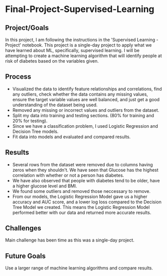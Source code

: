 # Final-Project-Supervised-Learning

## Project/Goals
In this project, I am following the instructions in the 'Supervised Learning - Project' notebook. This project is a single-day project to apply what we have learned about ML, specifically, supervised learning. I will be attempting to create a machine learning algorithm that will identify 
people at risk of diabetes based on the variables given.

## Process

- Visualized the data to identify feature relationships and correlations, find any outliers, check whether the data contains any missing values, ensure the target variable values are well balanced, and just get a good understanding of the dataset being used.
- Removed any missing or incorrect values and outliers from the dataset.
- Split my data into training and testing sections. (80% for training and 20% for testing).
- Since we have a classification problem, I used Logistic Regression and Decision Tree models.
- Fit data into models and evaluated and compared results.

## Results

- Several rows from the dataset were removed due to columns having zeros when they shouldn't. We have seen that Glucose has the highest correlation with whether or not a person has diabetes.
- We have also observed that people with diabetes tend to be older, have a higher glucose level and BMI.
- We found some outliers and removed those neccessary to remove.
- From our models, the Logistic Regression Model gave us a higher accuracy and AUC score, and a lower log loss compared to the Decision Tree Model we created. This means the Logistic Regression Model performed better with our data and returned more accurate results.

## Challenges 
Main challenge has been time as this was a single-day project.

## Future Goals
Use a larger range of machine learning algorithms and compare results. 

